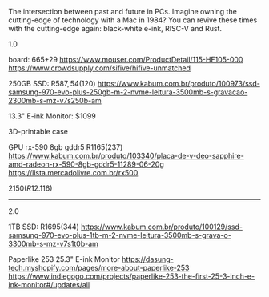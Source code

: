  The intersection between past and future in PCs. Imagine owning the cutting-edge of technology with a Mac in 1984? You can revive these times with the cutting-edge again: black-white e-ink, RISC-V and Rust.

1.0

board: $665+$29 https://www.mouser.com/ProductDetail/115-HF105-000 https://www.crowdsupply.com/sifive/hifive-unmatched

250GB SSD: R$587,54 ($120) https://www.kabum.com.br/produto/100973/ssd-samsung-970-evo-plus-250gb-m-2-nvme-leitura-3500mb-s-gravacao-2300mb-s-mz-v7s250b-am

13.3" E-ink Monitor: $1099

3D-printable case

GPU rx-590 8gb gddr5 R$1165 ($237) https://www.kabum.com.br/produto/103340/placa-de-v-deo-sapphire-amd-radeon-rx-590-8gb-gddr5-11289-06-20g https://lista.mercadolivre.com.br/rx500

$2150 (R$12.116)

----

2.0

1TB SSD: R$1695 ($344) https://www.kabum.com.br/produto/100129/ssd-samsung-970-evo-plus-1tb-m-2-nvme-leitura-3500mb-s-grava-o-3300mb-s-mz-v7s1t0b-am

Paperlike 253 25.3" E-ink Monitor https://dasung-tech.myshopify.com/pages/more-about-paperlike-253 https://www.indiegogo.com/projects/paperlike-253-the-first-25-3-inch-e-ink-monitor#/updates/all
